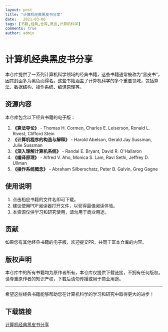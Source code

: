 ```yaml
---
layout: post
title: "计算机经典黑皮书分享"
date:   2021-03-06
tags: [书籍,经典,仓库,黑皮,计算机科学]
comments: true
author: admin
---
```

# 计算机经典黑皮书分享

本仓库提供了一系列计算机科学领域的经典书籍，这些书籍通常被称为“黑皮书”，因其封面多为黑色而得名。这些书籍涵盖了计算机科学的多个重要领域，包括算法、数据结构、操作系统、编译原理等。

## 资源内容

本仓库包含以下经典书籍的电子版：

1. **《算法导论》** - Thomas H. Cormen, Charles E. Leiserson, Ronald L. Rivest, Clifford Stein
2. **《计算机程序的构造与解释》** - Harold Abelson, Gerald Jay Sussman, Julie Sussman
3. **《深入理解计算机系统》** - Randal E. Bryant, David R. O'Hallaron
4. **《编译原理》** - Alfred V. Aho, Monica S. Lam, Ravi Sethi, Jeffrey D. Ullman
5. **《操作系统概念》** - Abraham Silberschatz, Peter B. Galvin, Greg Gagne

## 使用说明

1. 点击相应书籍的文件名即可下载。
2. 建议使用PDF阅读器打开文件，以获得最佳阅读体验。
3. 本资源仅供学习和研究使用，请勿用于商业用途。

## 贡献

如果您有其他经典书籍的电子版，欢迎提交PR，共同丰富本仓库的内容。

## 版权声明

本仓库中的所有书籍均为原作者所有，本仓库仅提供下载链接，不拥有任何版权。请尊重原作者的知识产权，下载后请勿传播或用于商业用途。

---

希望这些经典书籍能够帮助您在计算机科学的学习和研究中取得更大的进步！

## 下载链接

[计算机经典黑皮书分享](https://pan.quark.cn/s/23012b524fae)